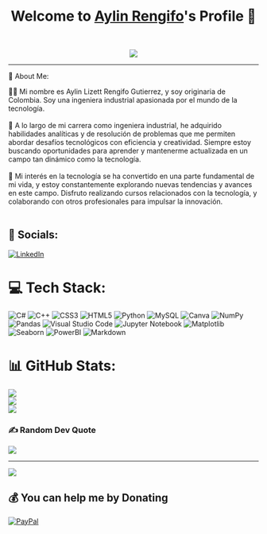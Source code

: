 <p align="center">
  <h1 align="center">Welcome to <a href="https://github.com/AylinRengifo">Aylin Rengifo</a>'s Profile 👋</h1>
</p>
<p align="center">


</h1>
</p>
<br/>
<p align="center">
	<a href="https://github.com/Bouaskaoun">
		<img src="https://readme-typing-svg.herokuapp.com?lines=Computer+Science+Student;Always%20learning%20new%20things&center=true&width=380&height=45">
	</a>
</p>

<hr>




💫 About Me:

 🙋‍♀️ Mi nombre es Aylin Lizett Rengifo Gutierrez, y soy originaria de Colombia. Soy una ingeniera industrial apasionada por el mundo de la tecnología. <br><br>📔 A lo largo de mi carrera como ingeniera industrial, he adquirido habilidades analíticas y de resolución de problemas que me permiten abordar desafíos tecnológicos con eficiencia y creatividad. Siempre estoy buscando oportunidades para aprender y mantenerme actualizada en un campo tan dinámico como la tecnología.<br><br>📝 Mi interés en la tecnología se ha convertido en una parte fundamental de mi vida, y estoy constantemente explorando nuevas tendencias y avances en este campo. Disfruto realizando cursos relacionados con la tecnología, y colaborando con otros profesionales para impulsar la innovación.<br><br>


## 📱 Socials:
[![LinkedIn](https://img.shields.io/badge/LinkedIn-%230077B5.svg?logo=linkedin&logoColor=white)](https://linkedin.com/in/https://www.linkedin.com/in/aylinrengifo/) 

# 💻 Tech Stack:
![C#](https://img.shields.io/badge/c%23-%23239120.svg?style=for-the-badge&logo=c-sharp&logoColor=white) ![C++](https://img.shields.io/badge/c++-%2300599C.svg?style=for-the-badge&logo=c%2B%2B&logoColor=white) ![CSS3](https://img.shields.io/badge/css3-%231572B6.svg?style=for-the-badge&logo=css3&logoColor=white) ![HTML5](https://img.shields.io/badge/html5-%23E34F26.svg?style=for-the-badge&logo=html5&logoColor=white) ![Python](https://img.shields.io/badge/python-3670A0?style=for-the-badge&logo=python&logoColor=ffdd54) ![MySQL](https://img.shields.io/badge/mysql-%2300f.svg?style=for-the-badge&logo=mysql&logoColor=white) ![Canva](https://img.shields.io/badge/Canva-%2300C4CC.svg?style=for-the-badge&logo=Canva&logoColor=white) ![NumPy](https://img.shields.io/badge/numpy-%23013243.svg?style=for-the-badge&logo=numpy&logoColor=white) ![Pandas](https://img.shields.io/badge/pandas-%23150458.svg?style=for-the-badge&logo=pandas&logoColor=white)
![Visual Studio Code](https://img.shields.io/badge/Visual%20Studio%20Code-0078d7.svg?style=for-the-badge&logo=visual-studio-code&logoColor=white)
![Jupyter Notebook](https://img.shields.io/badge/jupyter-%23FA0F00.svg?style=for-the-badge&logo=jupyter&logoColor=white)
![Matplotlib](https://img.shields.io/badge/Matplotlib-%23ffffff.svg?style=for-the-badge&logo=Matplotlib&logoColor=black)
![Seaborn](https://img.shields.io/badge/Seaborn-3795D6?style=for-the-badge&logo=seaborn&logoColor=white)
![PowerBI]( https://img.shields.io/badge/PowerBI-F2C811?style=for-the-badge&logo=Power%20BI&logoColor=white)
![Markdown](https://img.shields.io/badge/markdown-%23000000.svg?style=for-the-badge&logo=markdown&logoColor=white)

# 📊 GitHub Stats:
![](https://github-readme-stats.vercel.app/api?username=AylinRengifo&theme=tokyonight&hide_border=false&include_all_commits=false&count_private=false)<br/>
![](https://github-readme-streak-stats.herokuapp.com/?user=AylinRengifo&theme=tokyonight&hide_border=false)<br/>
![](https://github-readme-stats.vercel.app/api/top-langs/?username=AylinRengifo&theme=tokyonight&hide_border=false&include_all_commits=false&count_private=false&layout=compact)

### ✍️ Random Dev Quote
![](https://quotes-github-readme.vercel.app/api?type=horizontal&theme=radical)

---
[![](https://visitcount.itsvg.in/api?id=AylinRengifo&icon=0&color=0)](https://visitcount.itsvg.in)

  ## 💰 You can help me by Donating
  [![PayPal](https://img.shields.io/badge/PayPal-00457C?style=for-the-badge&logo=paypal&logoColor=white)](https://paypal.me/https://docs.github.com/es/account-and-profile/setting-up-and-managing-your-github-profile/customizing-your-profile/managing-your-profile-readme) 
